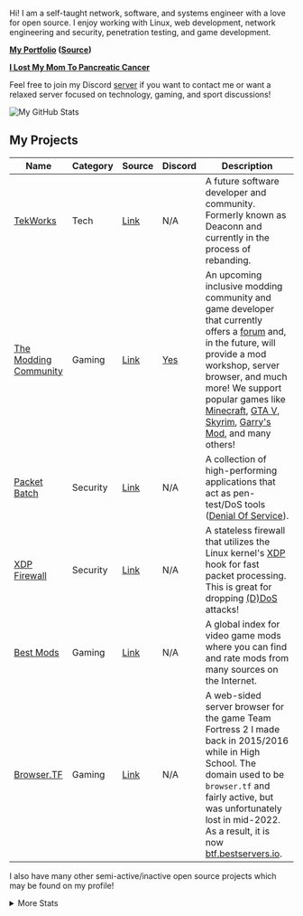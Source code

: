 Hi! I am a self-taught network, software, and systems engineer with a love for open source. I enjoy working with Linux, web development, network engineering and security, penetration testing, and game development.

**[My Portfolio](https://cdeacon.net) ([Source](https://github.com/gamemann/portfolio))**

[**I Lost My Mom To Pancreatic Cancer**](https://github.com/gamemann/i-lost-my-mom-to-pancreatic-cancer)

Feel free to join my Discord [server](https://discord.deaconn.net/) if you want to contact me or want a relaxed server focused on technology, gaming, and sport discussions!

<img align="center" src="https://github-readme-stats.vercel.app/api?username=gamemann&count_private=true&include_all_commits=true&show_icons=true&theme=holi&custom_title=Stats" alt="My GitHub Stats" />

## My Projects
| Name | Category | Source | Discord | Description |
| ---- | -------- | ------ | ------- | ----------- |
| [TekWorks](https://tekworks.net/) | Tech | [Link](https://github.com/tek-works) | N/A | A future software developer and community. Formerly known as Deaconn and currently in the process of rebanding. |
| [The Modding Community](https://moddingcommunity.com/) | Gaming | [Link](https://github.com/modcommunity) | [Yes](https://discord.moddingcommunity.com/) | An upcoming inclusive modding community and game developer that currently offers a [forum](https://forum.moddingcommunity.com) and, in the future, will provide a mod workshop, server browser, and much more! We support popular games like [Minecraft](https://www.minecraft.net/en-us), [GTA V](https://www.rockstargames.com/gta-v), [Skyrim](https://store.steampowered.com/app/489830/The_Elder_Scrolls_V_Skyrim_Special_Edition/), [Garry's Mod](https://store.steampowered.com/app/4000/Garrys_Mod/), and many others! |
| [Packet Batch](https://github.com/Packet-Batch) | Security | [Link](https://github.com/Packet-Batch) | N/A | A collection of high-performing applications that act as pen-test/DoS tools ([Denial Of Service](https://www.cloudflare.com/learning/ddos/what-is-a-ddos-attack/)). |
| [XDP Firewall](https://github.com/gamemann/XDP-Firewall) | Security |  [Link](https://github.com/gamemann/XDP-Firewall) | N/A | A stateless firewall that utilizes the Linux kernel's [XDP](https://www.iovisor.org/technology/xdp) hook for fast packet processing. This is great for dropping [(D)DoS](https://www.cloudflare.com/learning/ddos/what-is-a-ddos-attack/) attacks! |
| [Best Mods](https://bestmods.io) | Gaming | [Link](https://github.com/bestmods/bestmods) | N/A | A global index for video game mods where you can find and rate mods from many sources on the Internet.
| [Browser.TF](https://btf.bestservers.io) | Gaming | [Link](https://github.com/gamemann/Browser.TF) | N/A | A web-sided server browser for the game Team Fortress 2 I made back in 2015/2016 while in High School. The domain used to be `browser.tf` and fairly active, but was unfortunately lost in mid-2022. As a result, it is now [btf.bestservers.io](https://btf.bestservers.io).

I also have many other semi-active/inactive open source projects which may be found on my profile!

<details>
  <summary>More Stats</summary>

<img align="center" src="https://github-readme-stats.vercel.app/api/wakatime?username=gamemann&theme=holi" alt="My GitHub Time Stats" />
</details>
